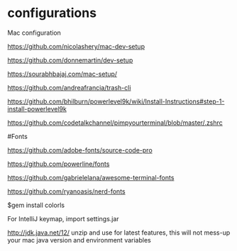 # configurations

Mac configuration


https://github.com/nicolashery/mac-dev-setup

https://github.com/donnemartin/dev-setup

https://sourabhbajaj.com/mac-setup/

https://github.com/andreafrancia/trash-cli

https://github.com/bhilburn/powerlevel9k/wiki/Install-Instructions#step-1-install-powerlevel9k

https://github.com/codetalkchannel/pimpyourterminal/blob/master/.zshrc

#Fonts

https://github.com/adobe-fonts/source-code-pro

https://github.com/powerline/fonts

https://github.com/gabrielelana/awesome-terminal-fonts

https://github.com/ryanoasis/nerd-fonts

$gem install colorls



For IntelliJ keymap, import settings.jar

http://jdk.java.net/12/ unzip and use for latest features, this will not mess-up your mac java version and environment variables
